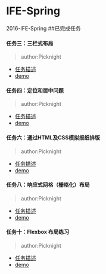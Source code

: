 # IFE-Spring
2016-IFE-Spring
##已完成任务
#### 任务三：三栏式布局
>author:Picknight

* [任务描述](http://ife.baidu.com/task/detail?taskId=3)
* [demo](http://picknight.github.io/IFE-Spring/task_3/index.html)

#### 任务四：定位和居中问题
> author:Picknight

* [任务描述](http://ife.baidu.com/task/detail?taskId=4)
* [demo](http://picknight.github.io/IFE-Spring/task_4/index.html)

#### 任务六：通过HTML及CSS模拟报纸排版
> author:Picknight

* [任务描述](http://ife.baidu.com/task/detail?taskId=6)
* [demo](http://picknight.github.io/IFE-Spring/task_6/index.html)

#### 任务八：响应式网格（栅格化）布局
> author:Picknight

* [任务描述](http://ife.baidu.com/task/detail?taskId=8)
* [demo](http://picknight.github.io/IFE-Spring/task_8/index.html)

#### 任务十：Flexbox 布局练习
> author:Picknight

* [任务描述](http://ife.baidu.com/task/detail?taskId=10)
* [demo](http://picknight.github.io/IFE-Spring/task_10/index.html)